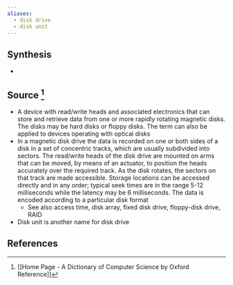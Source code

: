 ```yaml
---
aliases:
  - disk drive
  - disk unit
---
```

## Synthesis
- 
## Source [^1]
- A device with read/write heads and associated electronics that can store and retrieve data from one or more rapidly rotating magnetic disks. The disks may be hard disks or floppy disks. The term can also be applied to devices operating with optical disks
- In a magnetic disk drive the data is recorded on one or both sides of a disk in a set of concentric tracks, which are usually subdivided into sectors. The read/write heads of the disk drive are mounted on arms that can be moved, by means of an actuator, to position the heads accurately over the required track. As the disk rotates, the sectors on that track are made accessible. Storage locations can be accessed directly and in any order; typical seek times are in the range 5-12 milliseconds while the latency may be 6 milliseconds. The data is encoded according to a particular disk format
	- See also access time, disk array, fixed disk drive, floppy-disk drive, RAID
- Disk unit is another name for disk drive
## References

[^1]: [[Home Page - A Dictionary of Computer Science by Oxford Reference]]